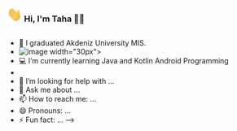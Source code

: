 ### <img src="https://raw.githubusercontent.com/ABSphreak/ABSphreak/master/gifs/Hi.gif" width="30px"> Hi, I'm Taha 👨‍💻 

##
- 📖 I graduated Akdeniz University MIS.
- ![image](https://user-images.githubusercontent.com/61507654/135769969-84364710-349f-4842-ac12-d7804f879f0b.png) width="30px">
- 💻  I’m currently learning Java and Kotlin Android Programming 
- 
- 🤔 I’m looking for help with ...
- 💬 Ask me about ...
- 📫 How to reach me: ...
- 😄 Pronouns: ...
- ⚡ Fun fact: ...
-->
